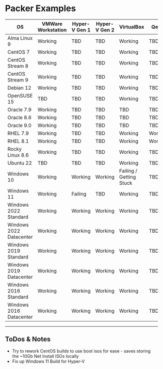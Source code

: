 # Packer Examples

| OS                      | VMWare Workstation | Hyper-V Gen 1 | Hyper-V Gen 2 | VirtualBox              | Qemu    | Date Last Tested |
|-------------------------|--------------------|---------------|---------------|-------------------------|---------|------------------|
| Alma Linux 9            | Working            | TBD           | TBD           | Working                 | TBD     | 14/09/2023       |
| CentOS 7                | Working            | TBD           | TBD           | Working                 | TBD     | 15/09/2023       |
| CentOS Stream 8         | Working            | TBD           | TBD           | Working                 | TBD     | 16/09/2023       |
| CentOS Stream 9         | Working            | TBD           | TBD           | Working                 | TBD     | 16/09/2023       |
| Debian 12               | Working            | TBD           | TBD           | Working                 | TBD     | 14/09/2023       |
| OpenSUSE 15             | TBD                | TBD           | TBD           | Working                 | TBD     | 15/09/2023       |
| Oracle 7.9              | Working            | TBD           | TBD           | TBD                     | TBD     | 15/09/2023       |
| Oracle 8.6              | Working            | TBD           | TBD           | TBD                     | TBD     | 15/09/2023       |
| Oracle 9.0              | Working            | TBD           | TBD           | TBD                     | TBD     | 15/09/2023       |
| RHEL 7.9                | Working            | TBD           | TBD           | Working                 | Working | 16/09/2023       |
| RHEL 8.1                | Working            | TBD           | TBD           | Working                 | Working | 16/09/2023       |
| Rocky Linux 8.6         | Working            | TBD           | TBD           | Working                 | TBD     | 15/09/2023       |
| Ubuntu 22               | TBD                | TBD           | TBD           | Working                 | TBD     | 15/09/2023       |
| Windows 10              | Working            | Working       | Working       | Failing / Getting Stuck | TBD     | 17/09/2023       |
| Windows 11              | Working            | Failing       | TBD           | Working                 | TBD     | 17/09/2023       |
| Windows 2022 Standard   | Working            | Working       | Working       | Working                 | TBD     | 17/09/2023       |
| Windows 2022 Datacenter | Working            | Working       | Working       | Working                 | TBD     | 17/09/2023       |
| Windows 2019 Standard   | Working            | Working       | Working       | Working                 | TBD     | 17/09/2023       |
| Windows 2019 Datacenter | Working            | Working       | Working       | Working                 | TBD     | 17/09/2023       |
| Windows 2016 Standard   | Working            | Working       | Working       | Working                 | TBD     | 17/09/2023       |
| Windows 2016 Datacenter | Working            | Working       | Working       | Working                 | TBD     | 17/09/2023       |

---

## ToDos & Notes

- Try to rework CentOS builds to use boot isos for ease - saves storing the ~10Gb Net Install ISOs locally
- Fix up Windows 11 Build for Hyper-V
